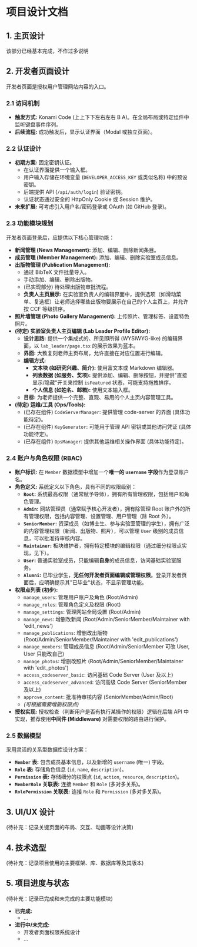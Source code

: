 # 项目设计文档

## 1. 主页设计

该部分已经基本完成，不作过多说明

## 2. 开发者页面设计

开发者页面是授权用户管理网站内容的入口。

### 2.1 访问机制

*   **触发方式:** Konami Code (上上下下左右左右 B A)。在全局布局或特定组件中监听键盘事件序列。
*   **后续流程:** 成功触发后，显示认证界面（Modal 或独立页面）。

### 2.2 认证设计

*   **初期方案:** 固定密钥认证。
    *   在认证界面提供一个输入框。
    *   用户输入存储在环境变量 (`DEVELOPER_ACCESS_KEY` 或类似名称) 中的预设密钥。
    *   后端提供 API (`/api/auth/login`) 验证密钥。
    *   认证状态通过安全的 HttpOnly Cookie 或 Session 维护。
*   **未来扩展:** 可考虑引入用户名/密码登录或 OAuth (如 GitHub 登录)。

### 2.3 功能模块规划

开发者页面登录后，应提供以下核心管理功能：

*   **新闻管理 (News Management):** 添加、编辑、删除新闻条目。
*   **成员管理 (Member Management):** 添加、编辑、删除实验室成员信息。
*   **出版物管理 (Publication Management):**
    *   通过 BibTeX 文件批量导入。
    *   手动添加、编辑、删除出版物。
    *   (已实现部分) 待处理出版物审批流程。
    *   **负责人主页展示:** 在实验室负责人的编辑界面中，提供选项（如滑动菜单、复选框）让老师选择哪些出版物要展示在自己的个人主页上，并允许按 CCF 等级排序。
*   **照片墙管理 (Photo Gallery Management):** 上传照片、管理标签、设置特色照片。
*   **(待定) 实验室负责人主页编辑 (Lab Leader Profile Editor):** 
    *   **设计思路:** 提供一个集成式的、所见即所得 (WYSIWYG-like) 的编辑界面，以 `lab_leader/page.tsx` 的展示效果为蓝本。
    *   **界面:** 大致复刻老师主页布局，允许直接在对应位置进行编辑。
    *   **编辑方式:**
        *   **文本块 (如研究兴趣、简介):** 使用富文本或 Markdown 编辑器。
        *   **列表数据 (如服务、奖项):** 提供添加、编辑、删除按钮，并提供"直接显示/隐藏"开关来控制 `isFeatured` 状态，可能支持拖拽排序。
        *   **个人信息 (如姓名、邮箱):** 使用文本输入框。
    *   **目标:** 为老师提供一个完整、直观、易用的个人主页内容管理工具。
*   **(待定) 运维/工具 (Ops/Tools):**
    *   (已存在组件) `CodeServerManager`: 提供管理 code-server 的界面 (具体功能待定)。
    *   (已存在组件) `KeyGenerator`: 可能用于管理 API 密钥或其他访问凭证 (具体功能待定)。
    *   (已存在组件) `OpsManager`: 提供其他运维相关操作界面 (具体功能待定)。

### 2.4 账户与角色权限 (RBAC)

*   **账户标识:** 在 `Member` 数据模型中增加一个**唯一的 `username` 字段**作为登录账户名。
*   **角色定义:** 系统定义以下角色，具有不同的权限级别：
    *   **`Root`:** 系统最高权限（通常赋予导师），拥有所有管理权限，包括用户和角色管理。
    *   **`Admin`:** 网站管理员（通常赋予核心开发者），拥有除管理 Root 账户外的所有管理权限，包括内容管理、设置管理、用户管理（除 Root 外）。
    *   **`SeniorMember`:** 资深成员（如博士生、参与实验室管理的学生），拥有广泛的内容管理权限（新闻、出版物、照片），可以管理 `User` 级别的成员信息，可以批准待审核内容。
    *   **`Maintainer`:** 板块维护者，拥有特定模块的编辑权限（通过细分权限点实现，见下）。
    *   **`User`:** 普通实验室成员，只能编辑**自身**的成员信息，访问基础实验室服务。
    *   **`Alumni`:** 已毕业学生，**无任何开发者页面编辑或管理权限**。登录开发者页面后，应明确提示其"已毕业"状态，不显示管理功能。
*   **权限点列表 (初步):**
    *   `manage_users`: 管理用户账户及角色 (Root/Admin)
    *   `manage_roles`: 管理角色定义及权限 (Root)
    *   `manage_settings`: 管理网站全局设置 (Root/Admin)
    *   `manage_news`: 增删改新闻 (Root/Admin/SeniorMember/Maintainer with 'edit_news')
    *   `manage_publications`: 增删改出版物 (Root/Admin/SeniorMember/Maintainer with 'edit_publications')
    *   `manage_members`: 管理成员信息 (Root/Admin/SeniorMember 可改 User, User 只能改自己)
    *   `manage_photos`: 增删改照片 (Root/Admin/SeniorMember/Maintainer with 'edit_photos')
    *   `access_codeserver_basic`: 访问基础 Code Server (User 及以上)
    *   `access_codeserver_advanced`: 访问高级 Code Server (SeniorMember 及以上)
    *   `approve_content`: 批准待审核内容 (SeniorMember/Admin/Root)
    *   *(可根据需要增删权限点)*
*   **授权实现:** 授权检查（判断用户是否有执行某操作的权限）逻辑在后端 API 中实现，推荐使用**中间件 (Middleware)** 对需要权限的路由进行保护。

### 2.5 数据模型

采用灵活的关系型数据库设计方案：

*   **`Member` 表:** 包含成员基本信息，以及新增的 `username` (唯一) 字段。
*   **`Role` 表:** 存储角色信息 (`id`, `name`, `description`)。
*   **`Permission` 表:** 存储细分的权限点 (`id`, `action`, `resource`, `description`)。
*   **`MemberRole` 关联表:** 连接 `Member` 和 `Role` (多对多关系)。
*   **`RolePermission` 关联表:** 连接 `Role` 和 `Permission` (多对多关系)。

## 3. UI/UX 设计

(待补充：记录关键页面的布局、交互、动画等设计决策)

## 4. 技术选型

(待补充：记录项目使用的主要框架、库、数据库等及其版本)

## 5. 项目进度与状态

(待补充：记录已完成和未完成的主要功能模块)

*   **已完成:**
    *   ...
*   **进行中/未完成:**
    *   开发者页面权限系统设计
    *   ... 